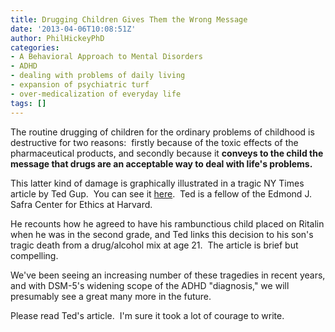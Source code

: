```yaml
---
title: Drugging Children Gives Them the Wrong Message
date: '2013-04-06T10:08:51Z'
author: PhilHickeyPhD
categories:
- A Behavioral Approach to Mental Disorders
- ADHD
- dealing with problems of daily living
- expansion of psychiatric turf
- over-medicalization of everyday life
tags: []
---
```


The routine drugging of children for the ordinary problems of childhood is destructive for two reasons:  firstly because of the toxic effects of the pharmaceutical products, and secondly because it <strong>conveys to the child the message that drugs are an acceptable way to deal with life's problems.</strong>

<strong></strong>This latter kind of damage is graphically illustrated in a tragic NY Times article by Ted Gup.  You can see it <a href="http://www.nytimes.com/2013/04/03/opinion/diagnosis-human.html?_r=1&amp;">here</a>.  Ted is a fellow of the Edmond J. Safra Center for Ethics at Harvard.

He recounts how he agreed to have his rambunctious child placed on Ritalin when he was in the second grade, and Ted links this decision to his son's tragic death from a drug/alcohol mix at age 21.  The article is brief but compelling.

We've been seeing an increasing number of these tragedies in recent years, and with DSM-5's widening scope of the ADHD "diagnosis," we will presumably see a great many more in the future.

Please read Ted's article.  I'm sure it took a lot of courage to write.